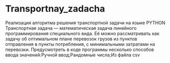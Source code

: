 # Transportnay_zadacha
Реализация алгоритма решения транспортной задачи на языке PYTHON
Транспортная задача — математическая задача линейного программирования специального вида. 
Её можно рассматривать как задачу об оптимальном плане перевозок грузов из пунктов отправления в пункты потребления, с минимальными затратами на перевозки.
Предусмотреть в коде программы несколько способов ввода значений:Ручной ввод;Рандомные числа;Из файла csv
